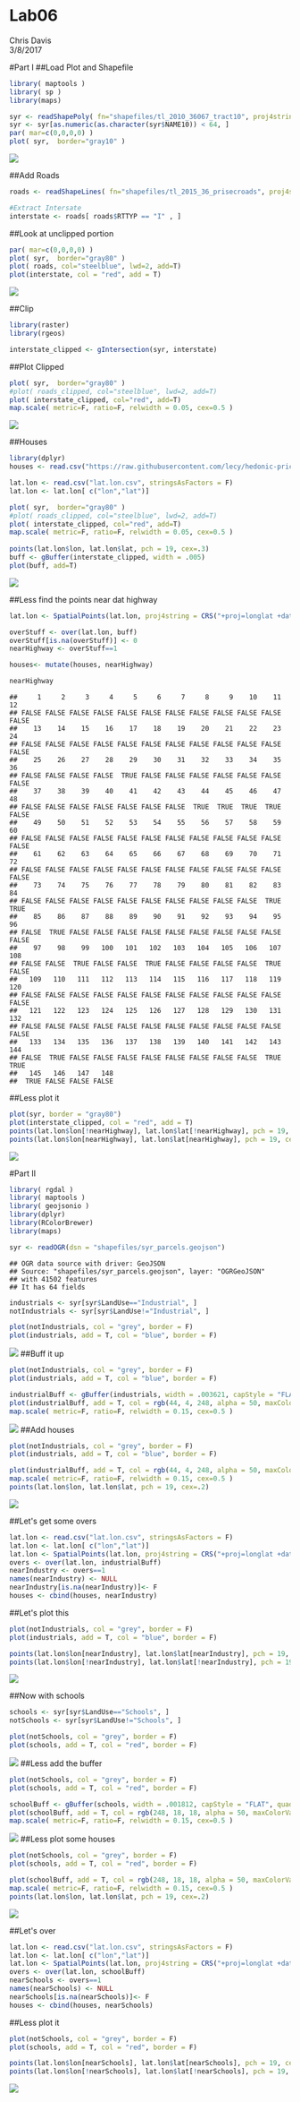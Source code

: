 # Lab06
Chris Davis  
3/8/2017  


#Part I
##Load Plot and Shapefile

```r
library( maptools )
library( sp )
library(maps)

syr <- readShapePoly( fn="shapefiles/tl_2010_36067_tract10", proj4string=CRS("+proj=longlat +datum=WGS84") )
syr <- syr[as.numeric(as.character(syr$NAME10)) < 64, ]
par( mar=c(0,0,0,0) )
plot( syr,  border="gray10" )
```

![](Lab06_files/figure-html/unnamed-chunk-1-1.png)<!-- -->

##Add Roads

```r
roads <- readShapeLines( fn="shapefiles/tl_2015_36_prisecroads", proj4string=CRS("+proj=longlat +datum=WGS84") )

#Extract Intersate
interstate <- roads[ roads$RTTYP == "I" , ]
```
##Look at unclipped portion

```r
par( mar=c(0,0,0,0) )
plot( syr,  border="gray80" )
plot( roads, col="steelblue", lwd=2, add=T)
plot(interstate, col = "red", add = T)
```

![](Lab06_files/figure-html/unnamed-chunk-3-1.png)<!-- -->

##Clip

```r
library(raster)
library(rgeos)

interstate_clipped <- gIntersection(syr, interstate)
```
##Plot Clipped 

```r
plot( syr,  border="gray80" )
#plot( roads_clipped, col="steelblue", lwd=2, add=T)
plot( interstate_clipped, col="red", add=T)
map.scale( metric=F, ratio=F, relwidth = 0.05, cex=0.5 )
```

![](Lab06_files/figure-html/unnamed-chunk-5-1.png)<!-- -->

##Houses

```r
library(dplyr)
houses <- read.csv("https://raw.githubusercontent.com/lecy/hedonic-prices/master/Data/Housing%20Price%20In-Class%20Exercise%20(Responses).csv", stringsAsFactors = F)

lat.lon <- read.csv("lat.lon.csv", stringsAsFactors = F)
lat.lon <- lat.lon[ c("lon","lat")]

plot( syr,  border="gray80" )
#plot( roads_clipped, col="steelblue", lwd=2, add=T)
plot( interstate_clipped, col="red", add=T)
map.scale( metric=F, ratio=F, relwidth = 0.05, cex=0.5 )
  
points(lat.lon$lon, lat.lon$lat, pch = 19, cex=.3)
buff <- gBuffer(interstate_clipped, width = .005)
plot(buff, add=T)
```

![](Lab06_files/figure-html/unnamed-chunk-6-1.png)<!-- -->

##Less find the points near dat highway

```r
lat.lon <- SpatialPoints(lat.lon, proj4string = CRS("+proj=longlat +datum=WGS84") )

overStuff <- over(lat.lon, buff)
overStuff[is.na(overStuff)] <- 0
nearHighway <- overStuff==1

houses<- mutate(houses, nearHighway)

nearHighway
```

```
##     1     2     3     4     5     6     7     8     9    10    11    12 
## FALSE FALSE FALSE FALSE FALSE FALSE FALSE FALSE FALSE FALSE FALSE FALSE 
##    13    14    15    16    17    18    19    20    21    22    23    24 
## FALSE FALSE FALSE FALSE FALSE FALSE FALSE FALSE FALSE FALSE FALSE FALSE 
##    25    26    27    28    29    30    31    32    33    34    35    36 
## FALSE FALSE FALSE FALSE  TRUE FALSE FALSE FALSE FALSE FALSE FALSE FALSE 
##    37    38    39    40    41    42    43    44    45    46    47    48 
## FALSE FALSE FALSE FALSE FALSE FALSE FALSE  TRUE  TRUE  TRUE  TRUE FALSE 
##    49    50    51    52    53    54    55    56    57    58    59    60 
## FALSE FALSE FALSE FALSE FALSE FALSE FALSE FALSE FALSE FALSE FALSE FALSE 
##    61    62    63    64    65    66    67    68    69    70    71    72 
## FALSE FALSE FALSE FALSE FALSE FALSE FALSE FALSE FALSE FALSE FALSE FALSE 
##    73    74    75    76    77    78    79    80    81    82    83    84 
## FALSE FALSE FALSE FALSE FALSE FALSE FALSE FALSE FALSE FALSE  TRUE  TRUE 
##    85    86    87    88    89    90    91    92    93    94    95    96 
## FALSE  TRUE FALSE FALSE FALSE FALSE FALSE FALSE FALSE FALSE FALSE FALSE 
##    97    98    99   100   101   102   103   104   105   106   107   108 
## FALSE FALSE  TRUE FALSE FALSE  TRUE FALSE FALSE FALSE FALSE  TRUE FALSE 
##   109   110   111   112   113   114   115   116   117   118   119   120 
## FALSE FALSE FALSE FALSE FALSE FALSE FALSE FALSE FALSE FALSE FALSE FALSE 
##   121   122   123   124   125   126   127   128   129   130   131   132 
## FALSE FALSE FALSE FALSE FALSE FALSE FALSE FALSE FALSE FALSE FALSE FALSE 
##   133   134   135   136   137   138   139   140   141   142   143   144 
## FALSE  TRUE FALSE FALSE FALSE FALSE FALSE FALSE FALSE FALSE  TRUE  TRUE 
##   145   146   147   148 
##  TRUE FALSE FALSE FALSE
```

##Less plot it

```r
plot(syr, border = "gray80")
plot(interstate_clipped, col = "red", add = T)
points(lat.lon$lon[!nearHighway], lat.lon$lat[!nearHighway], pch = 19, cex = .3)
points(lat.lon$lon[nearHighway], lat.lon$lat[nearHighway], pch = 19, cex = 1, col = "yellow")
```

![](Lab06_files/figure-html/unnamed-chunk-8-1.png)<!-- -->

#Part II

```r
library( rgdal )
library( maptools )
library( geojsonio )
library(dplyr)
library(RColorBrewer)
library(maps)

syr <- readOGR(dsn = "shapefiles/syr_parcels.geojson")
```

```
## OGR data source with driver: GeoJSON 
## Source: "shapefiles/syr_parcels.geojson", layer: "OGRGeoJSON"
## with 41502 features
## It has 64 fields
```

```r
industrials <- syr[syr$LandUse=="Industrial", ]
notIndustrials <- syr[syr$LandUse!="Industrial", ]

plot(notIndustrials, col = "grey", border = F)
plot(industrials, add = T, col = "blue", border = F)
```

![](Lab06_files/figure-html/unnamed-chunk-9-1.png)<!-- -->
##Buff it up

```r
plot(notIndustrials, col = "grey", border = F)
plot(industrials, add = T, col = "blue", border = F)

industrialBuff <- gBuffer(industrials, width = .003621, capStyle = "FLAT", quadsegs = 1)
plot(industrialBuff, add = T, col = rgb(44, 4, 248, alpha = 50, maxColorValue = 355))
map.scale( metric=F, ratio=F, relwidth = 0.15, cex=0.5 )
```

![](Lab06_files/figure-html/unnamed-chunk-10-1.png)<!-- -->
##Add houses

```r
plot(notIndustrials, col = "grey", border = F)
plot(industrials, add = T, col = "blue", border = F)

plot(industrialBuff, add = T, col = rgb(44, 4, 248, alpha = 50, maxColorValue = 355))
map.scale( metric=F, ratio=F, relwidth = 0.15, cex=0.5 )
points(lat.lon$lon, lat.lon$lat, pch = 19, cex=.2)
```

![](Lab06_files/figure-html/unnamed-chunk-11-1.png)<!-- -->

##Let's get some overs

```r
lat.lon <- read.csv("lat.lon.csv", stringsAsFactors = F)
lat.lon <- lat.lon[ c("lon","lat")]
lat.lon <- SpatialPoints(lat.lon, proj4string = CRS("+proj=longlat +datum=WGS84 +no_defs +ellps=WGS84 +towgs84=0,0,0") )
overs <- over(lat.lon, industrialBuff)
nearIndustry <- overs==1
names(nearIndustry) <- NULL
nearIndustry[is.na(nearIndustry)]<- F
houses <- cbind(houses, nearIndustry)
```
##Let's plot this

```r
plot(notIndustrials, col = "grey", border = F)
plot(industrials, add = T, col = "blue", border = F)

points(lat.lon$lon[nearIndustry], lat.lon$lat[nearIndustry], pch = 19, cex=.4, col = "yellow")
points(lat.lon$lon[!nearIndustry], lat.lon$lat[!nearIndustry], pch = 19, cex=.2)
```

![](Lab06_files/figure-html/unnamed-chunk-13-1.png)<!-- -->




##Now with schools

```r
schools <- syr[syr$LandUse=="Schools", ]
notSchools <- syr[syr$LandUse!="Schools", ]

plot(notSchools, col = "grey", border = F)
plot(schools, add = T, col = "red", border = F)
```

![](Lab06_files/figure-html/unnamed-chunk-14-1.png)<!-- -->
##Less add the buffer

```r
plot(notSchools, col = "grey", border = F)
plot(schools, add = T, col = "red", border = F)

schoolBuff <- gBuffer(schools, width = .001812, capStyle = "FLAT", quadsegs = 1)
plot(schoolBuff, add = T, col = rgb(248, 18, 18, alpha = 50, maxColorValue = 355))
map.scale( metric=F, ratio=F, relwidth = 0.15, cex=0.5 )
```

![](Lab06_files/figure-html/unnamed-chunk-15-1.png)<!-- -->
##Less plot some houses

```r
plot(notSchools, col = "grey", border = F)
plot(schools, add = T, col = "red", border = F)

plot(schoolBuff, add = T, col = rgb(248, 18, 18, alpha = 50, maxColorValue = 355))
map.scale( metric=F, ratio=F, relwidth = 0.15, cex=0.5 )
points(lat.lon$lon, lat.lon$lat, pch = 19, cex=.2)
```

![](Lab06_files/figure-html/unnamed-chunk-16-1.png)<!-- -->

##Let's over

```r
lat.lon <- read.csv("lat.lon.csv", stringsAsFactors = F)
lat.lon <- lat.lon[ c("lon","lat")]
lat.lon <- SpatialPoints(lat.lon, proj4string = CRS("+proj=longlat +datum=WGS84 +no_defs +ellps=WGS84 +towgs84=0,0,0") )
overs <- over(lat.lon, schoolBuff)
nearSchools <- overs==1
names(nearSchools) <- NULL
nearSchools[is.na(nearSchools)]<- F
houses <- cbind(houses, nearSchools)
```

##Less plot it

```r
plot(notSchools, col = "grey", border = F)
plot(schools, add = T, col = "red", border = F)

points(lat.lon$lon[nearSchools], lat.lon$lat[nearSchools], pch = 19, cex=.4, col = "yellow")
points(lat.lon$lon[!nearSchools], lat.lon$lat[!nearSchools], pch = 19, cex=.2)
```

![](Lab06_files/figure-html/unnamed-chunk-18-1.png)<!-- -->

